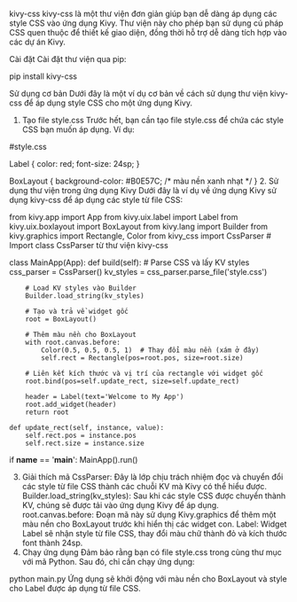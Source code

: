 kivy-css
kivy-css là một thư viện đơn giản giúp bạn dễ dàng áp dụng các style CSS vào ứng dụng Kivy. Thư viện này cho phép bạn sử dụng cú pháp CSS quen thuộc để thiết kế giao diện, đồng thời hỗ trợ dễ dàng tích hợp vào các dự án Kivy.

Cài đặt
Cài đặt thư viện qua pip:

pip install kivy-css

Sử dụng cơ bản
Dưới đây là một ví dụ cơ bản về cách sử dụng thư viện kivy-css để áp dụng style CSS cho một ứng dụng Kivy.

1. Tạo file style.css
Trước hết, bạn cần tạo file style.css để chứa các style CSS bạn muốn áp dụng. Ví dụ:

#style.css

Label {
    color: red;
    font-size: 24sp;
}

BoxLayout {
    background-color: #B0E57C; /* màu nền xanh nhạt */
}
2. Sử dụng thư viện trong ứng dụng Kivy
Dưới đây là ví dụ về ứng dụng Kivy sử dụng kivy-css để áp dụng các style từ file CSS:

from kivy.app import App
from kivy.uix.label import Label
from kivy.uix.boxlayout import BoxLayout
from kivy.lang import Builder
from kivy.graphics import Rectangle, Color
from kivy_css import CssParser  # Import class CssParser từ thư viện kivy-css

class MainApp(App):
    def build(self):
        # Parse CSS và lấy KV styles
        css_parser = CssParser()
        kv_styles = css_parser.parse_file('style.css')
        
        # Load KV styles vào Builder
        Builder.load_string(kv_styles)
        
        # Tạo và trả về widget gốc
        root = BoxLayout()
        
        # Thêm màu nền cho BoxLayout
        with root.canvas.before:
            Color(0.5, 0.5, 0.5, 1)  # Thay đổi màu nền (xám ở đây)
            self.rect = Rectangle(pos=root.pos, size=root.size)
        
        # Liên kết kích thước và vị trí của rectangle với widget gốc
        root.bind(pos=self.update_rect, size=self.update_rect)
        
        header = Label(text='Welcome to My App')
        root.add_widget(header)
        return root
    
    def update_rect(self, instance, value):
        self.rect.pos = instance.pos
        self.rect.size = instance.size

if __name__ == '__main__':
    MainApp().run()

3. Giải thích mã
CssParser: Đây là lớp chịu trách nhiệm đọc và chuyển đổi các style từ file CSS thành các chuỗi KV mà Kivy có thể hiểu được.
Builder.load_string(kv_styles): Sau khi các style CSS được chuyển thành KV, chúng sẽ được tải vào ứng dụng Kivy để áp dụng.
root.canvas.before: Đoạn mã này sử dụng Kivy.graphics để thêm một màu nền cho BoxLayout trước khi hiển thị các widget con.
Label: Widget Label sẽ nhận style từ file CSS, thay đổi màu chữ thành đỏ và kích thước font thành 24sp.
4. Chạy ứng dụng
Đảm bảo rằng bạn có file style.css trong cùng thư mục với mã Python. Sau đó, chỉ cần chạy ứng dụng:

python main.py
Ứng dụng sẽ khởi động với màu nền cho BoxLayout và style cho Label được áp dụng từ file CSS.